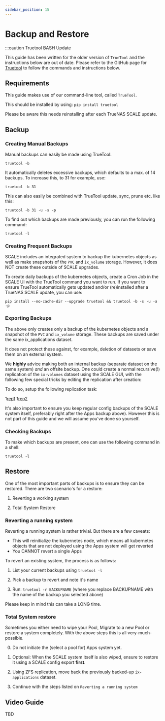 ```yaml
---
sidebar_position: 15
---
```

# Backup and Restore

:::caution Truetool BASH Update

This guide has been written for the older version of `TrueTool` and the instructions below are out of date. Please refer to the GitHub page for [Truetool](https://github.com/truecharts/truetool) to follow the commands and instructions below. 

## Requirements

This guide makes use of our command-line tool, called `TrueTool`.

This should be installed by using:
`pip install truetool`

Please be aware this needs reinstalling after each TrueNAS SCALE update.

## Backup

### Creating Manual Backups

Manual backups can easily be made using TrueTool.

`truetool -b`

It automatically deletes excessive backups, which defaults to a max. of 14 backups.
To increase this, to 31 for example, use:

`truetool -b 31`

This can also easily be combined with TrueTool update, sync, prune etc. like this:

`truetool -b 31 -u -s -p`

To find out which backups are made previously, you can run the following command:

`truetool -l`

### Creating Frequent Backups

SCALE includes an integrated system to backup the kubernetes objects as well as make snapshots of the `PVC` and `ix_volume` storage.
However, it does NOT create these outside of SCALE upgrades.

To create daily backups of the kubernetes objects, create a Cron Job in the SCALE UI with the TrueTool command you want to run.
If you want to ensure TrueTool automatically gets updated and/or (re)installed after a TrueNAS SCALE update, you can use:

`pip install --no-cache-dir --upgrade truetool && truetool -b -s -u -a -p`

### Exporting Backups

The above only creates only a backup of the kubernetes objects and a snapshot of the `PVC` and `ix_volume` storage.
These backups are saved under the same ix_applications dataset.

It does not protect these against, for example, deletion of datasets or save them on an external system.

We **highly** advice making both an internal backup (separate dataset on the same system) *and* an offsite backup.
One could create a normal recursive(!) replication of the `ix-volumes` dataset using the SCALE GUI, with the following few special tricks by editing the replication after creation:

To do so, setup the following replication task:

1[rep1](/img/backup/rep1.png)
1[rep2](/img/backup/rep2.png)

It's also important to ensure you keep regular config backups of the SCALE system itself, preferably right after the Apps backup above).
However this is not part of this guide and we will assume you've done so yourself.

### Checking Backups

To make which backups are present, one can use the following command in a shell:

`truetool -l`

## Restore

One of the most important parts of backups is to ensure they can be restored.
There are two scenario's for a restore:

1. Reverting a working system

2. Total System Restore

### Reverting a running system

Reverting a running system is rather trivial. But there are a few caveats:

- This will reinitialize the kubernetes node, which means all kubernetes objects that are not deployed using the Apps system will get reverted
- You CANNOT revert a single Apps

To revert an existing system, the process is as follows:

1. List your current backups using `truetool -l`

2. Pick a backup to revert and note it's name

3. Run: `truetool -r BACKUPNAME` (where you replace BACKUPNAME with the name of the backup you selected above)

Please keep in mind this can take a LONG time.

### Total System restore

Sometimes you either need to wipe your Pool, Migrate to a new Pool or restore a system completely.
With the above steps this is all very-much-possible.

0. Do not initiate the (select a pool for) Apps system yet.

1. Optional: When the SCALE system itself is also wiped, ensure to restore it using a SCALE config export **first**.

2. Using ZFS replication, move back the previously backed-up `ix-applications` dataset.

3. Continue with the steps listed on `Reverting a running system`

## Video Guide

TBD

